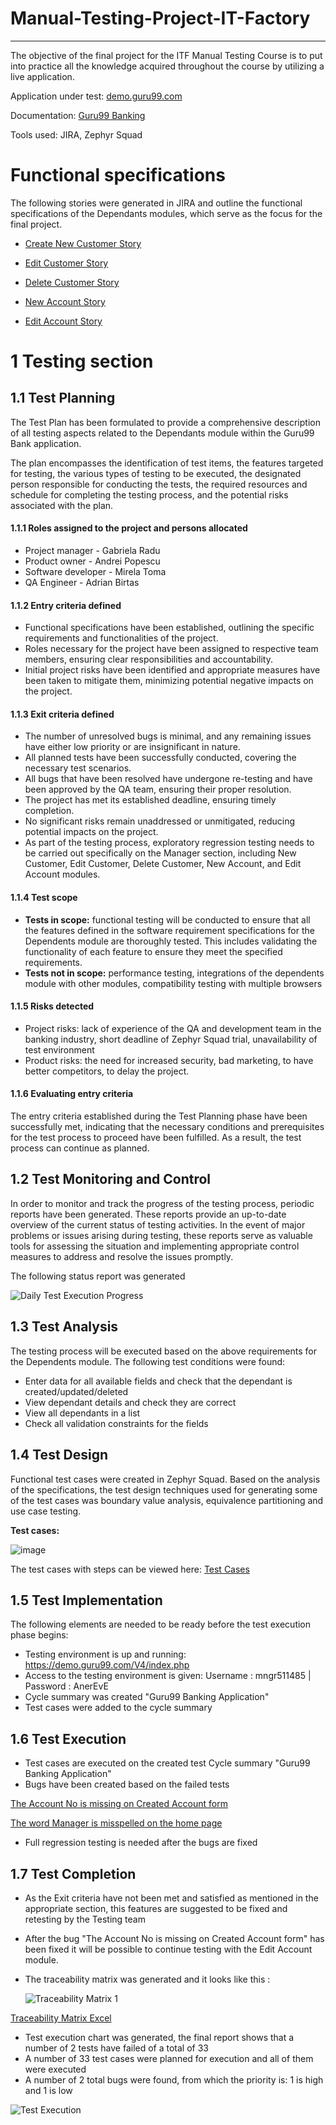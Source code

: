 # Manual-Testing-Project-IT-Factory
-------------
The objective of the final project for the ITF Manual Testing Course is to put into practice all the knowledge acquired throughout the course by utilizing a live application.

Application under test: [demo.guru99.com](https://demo.guru99.com/V4/index.php)

Documentation:  [Guru99 Banking](https://docs.google.com/document/d/1rPW5DV82VJT6vtA1VDSrfxaCBuAduxW0zb1yfTh_VMk/edit)

Tools used: JIRA, Zephyr Squad 

# Functional specifications

The following stories were generated in JIRA and outline the functional specifications of the Dependants modules, which serve as the focus for the final project.

* [Create New Customer Story](https://github.com/BirtasAdrian/Manual-Testing-Project-IT-Factory/blob/d1b1d2cf8b99ad63046770005718e7dd7d160781/Guru99%20Banking%20Project/Create%20New%20Customer%20Story.pdf)

* [Edit Customer Story](https://github.com/BirtasAdrian/Manual-Testing-Project-IT-Factory/blob/91eac541caeaa5499f4ed18cb7fc5da56185e403/Guru99%20Banking%20Project/Edit%20Customer%20Story.pdf)

* [Delete Customer Story](https://github.com/BirtasAdrian/Manual-Testing-Project-IT-Factory/blob/e1eaf9f386152d41d916fc62277f463b2c90b4ca/Guru99%20Banking%20Project/Delete%20Customer%20Story.pdf)

* [New Account Story](https://github.com/BirtasAdrian/Manual-Testing-Project-IT-Factory/blob/e1eaf9f386152d41d916fc62277f463b2c90b4ca/Guru99%20Banking%20Project/New%20Account%20Story.pdf)

* [Edit Account Story](https://github.com/BirtasAdrian/Manual-Testing-Project-IT-Factory/blob/e1eaf9f386152d41d916fc62277f463b2c90b4ca/Guru99%20Banking%20Project/Edit%20Account%20Story.pdf)

# 1 Testing section

## 1.1 Test Planning

The Test Plan has been formulated to provide a comprehensive description of all testing aspects related to the Dependants module within the Guru99 Bank application.

The plan encompasses the identification of test items, the features targeted for testing, the various types of testing to be executed, the designated person responsible for conducting the tests, the required resources and schedule for completing the testing process, and the potential risks associated with the plan.

#### 1.1.1 Roles assigned to the project and persons allocated

* Project manager - Gabriela Radu
* Product owner - Andrei Popescu
* Software developer - Mirela Toma
* QA Engineer - Adrian Birtas

#### 1.1.2 Entry criteria defined

 *  Functional specifications have been established, outlining the specific requirements and functionalities of the project.
 *  Roles necessary for the project have been assigned to respective team members, ensuring clear responsibilities and accountability.
 *  Initial project risks have been identified and appropriate measures have been taken to mitigate them, minimizing potential negative impacts on the project.

#### 1.1.3 Exit criteria defined

*   The number of unresolved bugs is minimal, and any remaining issues have either low priority or are insignificant in nature.
*   All planned tests have been successfully conducted, covering the necessary test scenarios.
*   All bugs that have been resolved have undergone re-testing and have been approved by the QA team, ensuring their proper resolution.
*   The project has met its established deadline, ensuring timely completion.
*   No significant risks remain unaddressed or unmitigated, reducing potential impacts on the project.
*   As part of the testing process, exploratory regression testing needs to be carried out specifically on the Manager section, including New Customer, Edit Customer, Delete Customer, New Account, and Edit Account modules.

#### 1.1.4 Test scope

* __Tests in scope:__ functional testing will be conducted to ensure that all the features defined in the software requirement specifications for the Dependents module are thoroughly tested. This includes validating the functionality of each feature to ensure they meet the specified requirements.
* __Tests not in scope:__ performance testing, integrations of the dependents module with other modules, compatibility testing with multiple browsers

#### 1.1.5 Risks detected

* Project risks: lack of experience of the QA and development team in the banking industry, short deadline of Zephyr Squad trial, unavailability of test environment
* Product risks: the need for increased security, bad marketing, to have better competitors, to delay the project.

#### 1.1.6 Evaluating entry criteria

The entry criteria established during the Test Planning phase have been successfully met, indicating that the necessary conditions and prerequisites for the test process to proceed have been fulfilled. As a result, the test process can continue as planned.

## 1.2 Test Monitoring and Control

In order to monitor and track the progress of the testing process, periodic reports have been generated. These reports provide an up-to-date overview of the current status of testing activities. In the event of major problems or issues arising during testing, these reports serve as valuable tools for assessing the situation and implementing appropriate control measures to address and resolve the issues promptly.

The following status report was generated

![Daily Test Execution Progress](https://github.com/BirtasAdrian/Manual-Testing-Project-IT-Factory/assets/90641668/48b558c1-afb7-40ba-9704-d8c108d0ed50)

## 1.3 Test Analysis

The testing process will be executed based on the above requirements for the Dependents module. The following test conditions were found:
 * Enter data for all available fields and check that the dependant is created/updated/deleted
 * View dependant details and check they are correct
 * View all dependants in a list
 * Check all validation constraints for the fields

## 1.4 Test Design

Functional test cases were created in Zephyr Squad. Based on the analysis of the specifications, the test design techniques used for generating some of the test cases 
was boundary value analysis, equivalence partitioning and use case testing.

**Test cases:**

![image](https://github.com/BirtasAdrian/Manual-Testing-Project-IT-Factory/assets/90641668/c36eed37-6f7b-494e-a8e8-c5b8c3e6fc68)

The test cases with steps can be viewed here: [Test Cases](https://rawcdn.githack.com/BirtasAdrian/Manual-Testing-Project-IT-Factory/b4242b46ab1c784ce5af5294fbfaa29eef183fff/Guru99%20Banking%20Project/Test%20Cycle%20Summary/ZFJ-Cycles-07-04-2023.html)


## 1.5 Test Implementation

The following elements are needed to be ready before the test execution phase begins:

* Testing environment is up and running: https://demo.guru99.com/V4/index.php
* Access to the testing environment is given: Username : mngr511485 | Password : AnerEvE
* Cycle summary was created "Guru99 Banking Application"
* Test cases were added to the cycle summary

## 1.6 Test Execution

* Test cases are executed on the created test Cycle summary "Guru99 Banking Application"
*  Bugs have been created based on the failed tests
  
  [The Account No is missing on Created Account form](https://github.com/BirtasAdrian/Manual-Testing-Project-IT-Factory/blob/a595c03d2247199014d724025c38286cd92a32f5/Guru99%20Banking%20Project/Bugs/The%20Account%20No%20is%20missing%20on%20Created%20Account%20form.pdf)

  [The word Manager is misspelled on the home page ](https://github.com/BirtasAdrian/Manual-Testing-Project-IT-Factory/blob/a595c03d2247199014d724025c38286cd92a32f5/Guru99%20Banking%20Project/Bugs/The%20word%20Manager%20is%20misspelled%20on%20the%20home%20page%20.pdf)
 
* Full regression testing is needed after the bugs are fixed

## 1.7 Test Completion

* As the Exit criteria have not been met and satisfied as mentioned in the appropriate section, this features are suggested to be fixed and retesting by the Testing team
* After the bug "The Account No is missing on Created Account form" has been fixed it will be possible to continue testing with the Edit Account module.
* The traceability matrix was generated and it looks like this :

  ![Traceability Matrix 1](https://github.com/BirtasAdrian/Manual-Testing-Project-IT-Factory/assets/90641668/c788da20-85f0-439b-9030-07827890be59)

[Traceability Matrix Excel](https://github.com/BirtasAdrian/Manual-Testing-Project-IT-Factory/tree/9df16baf55af3aea6e1e24976d5d29ac7ec885e1/Guru99%20Banking%20Project/Traceability%20Matrix)

* Test execution chart was generated, the final report shows that a number of 2 tests have failed of a total of 33 
* A number of 33 test cases were planned for execution and all of them were executed
* A number of 2 total bugs were found, from which the priority is: 1 is high and 1 is low

![Test Execution](https://github.com/BirtasAdrian/Manual-Testing-Project-IT-Factory/assets/90641668/243f42f7-ce2c-4b27-8913-f29386651cfd)

